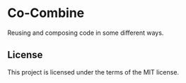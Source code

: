 Co-Combine
==========

Reusing and composing code in some different ways.

License
-------

This project is licensed under the terms of the MIT license.
